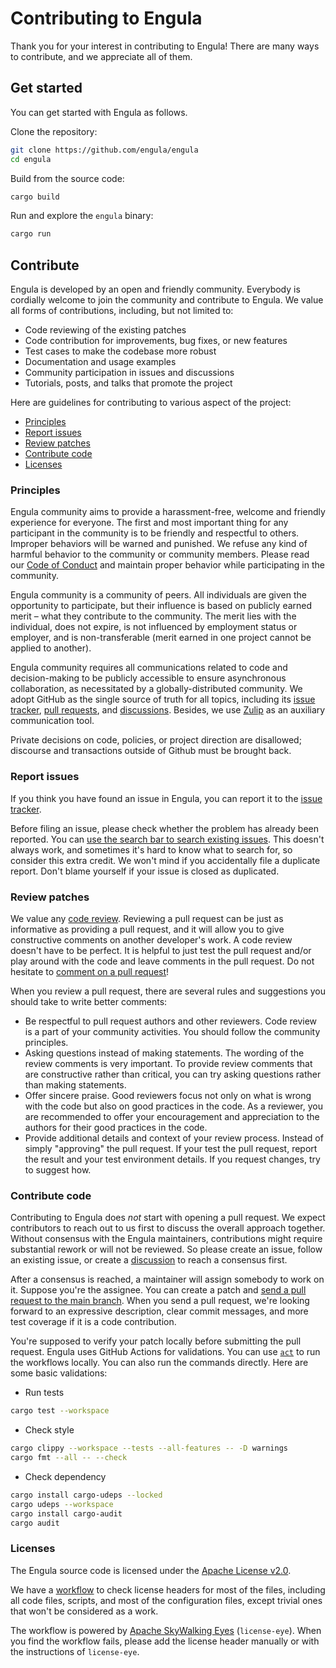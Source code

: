 # Contributing to Engula

Thank you for your interest in contributing to Engula! There are many ways to contribute, and we appreciate all of them.

## Get started

You can get started with Engula as follows.

Clone the repository:

```sh
git clone https://github.com/engula/engula
cd engula
```

Build from the source code:

```sh
cargo build
```

Run and explore the `engula` binary:

```sh
cargo run
```

## Contribute

Engula is developed by an open and friendly community. Everybody is cordially welcome to join the community and contribute to Engula. We value all forms of contributions, including, but not limited to:

* Code reviewing of the existing patches
* Code contribution for improvements, bug fixes, or new features
* Test cases to make the codebase more robust
* Documentation and usage examples
* Community participation in issues and discussions
* Tutorials, posts, and talks that promote the project

Here are guidelines for contributing to various aspect of the project:

* [Principles](#Principles)
* [Report issues](#Report-issues)
* [Review patches](#Review-patches)
* [Contribute code](#Contribute-code)
* [Licenses](#Licenses)

### Principles

Engula community aims to provide a harassment-free, welcome and friendly experience for everyone. The first and most important thing for any participant in the community is to be friendly and respectful to others. Improper behaviors will be warned and punished. We refuse any kind of harmful behavior to the community or community members. Please read our [Code of Conduct](CODE_OF_CONDUCT.md) and maintain proper behavior while participating in the community.

Engula community is a community of peers. All individuals are given the opportunity to participate, but their influence is based on publicly earned merit – what they contribute to the community. The merit lies with the individual, does not expire, is not influenced by employment status or employer, and is non-transferable (merit earned in one project cannot be applied to another).

Engula community requires all communications related to code and decision-making to be publicly accessible to ensure asynchronous collaboration, as necessitated by a globally-distributed community. We adopt GitHub as the single source of truth for all topics, including its [issue tracker](https://github.com/engula/engula/issues), [pull requests](http://github.com/engula/engula/pulls), and [discussions](https://github.com/engula/engula/discussions). Besides, we use [Zulip](https://engula.zulipchat.com) as an auxiliary communication tool.

Private decisions on code, policies, or project direction are disallowed; discourse and transactions outside of Github must be brought back.

### Report issues

If you think you have found an issue in Engula, you can report it to the [issue tracker](https://github.com/engula/engula/issues).

Before filing an issue, please check whether the problem has already been reported. You can [use the search bar to search existing issues](https://docs.github.com/en/github/administering-a-repository/finding-information-in-a-repository/using-search-to-filter-issues-and-pull-requests). This doesn't always work, and sometimes it's hard to know what to search for, so consider this extra credit. We won't mind if you accidentally file a duplicate report. Don't blame yourself if your issue is closed as duplicated.

### Review patches

We value any [code review](https://en.wikipedia.org/wiki/Code_review). Reviewing a pull request can be just as informative as providing a pull request, and it will allow you to give constructive comments on another developer's work. A code review doesn't have to be perfect. It is helpful to just test the pull request and/or play around with the code and leave comments in the pull request. Do not hesitate to [comment on a pull request](https://docs.github.com/en/pull-requests/collaborating-with-pull-requests/reviewing-changes-in-pull-requests/commenting-on-a-pull-request)!

When you review a pull request, there are several rules and suggestions you should take to write better comments:

* Be respectful to pull request authors and other reviewers. Code review is a part of your community activities. You should follow the community principles.
* Asking questions instead of making statements. The wording of the review comments is very important. To provide review comments that are constructive rather than critical, you can try asking questions rather than making statements.
* Offer sincere praise. Good reviewers focus not only on what is wrong with the code but also on good practices in the code. As a reviewer, you are recommended to offer your encouragement and appreciation to the authors for their good practices in the code.
* Provide additional details and context of your review process. Instead of simply "approving" the pull request. If your test the pull request, report the result and your test environment details. If you request changes, try to suggest how.

### Contribute code

Contributing to Engula does _not_ start with opening a pull request. We expect contributors to reach out to us first to discuss the overall approach together. Without consensus with the Engula maintainers, contributions might require substantial rework or will not be reviewed. So please create an issue, follow an existing issue, or create a [discussion](https://github.com/engula/engula/discussions) to reach a consensus first.

After a consensus is reached, a maintainer will assign somebody to work on it. Suppose you're the assignee. You can create a patch and [send a pull request to the main branch](https://github.com/engula/engula/pull/new/main). When you send a pull request, we're looking forward to an expressive description, clear commit messages, and more test coverage if it is a code contribution.

You're supposed to verify your patch locally before submitting the pull request. Engula uses GitHub Actions for validations. You can use [`act`](https://github.com/nektos/act) to run the workflows locally. You can also run the commands directly. Here are some basic validations:

* Run tests

```sh
cargo test --workspace
```

* Check style

```sh
cargo clippy --workspace --tests --all-features -- -D warnings
cargo fmt --all -- --check
```

* Check dependency

```sh
cargo install cargo-udeps --locked
cargo udeps --workspace
cargo install cargo-audit
cargo audit
```

### Licenses

The Engula source code is licensed under the [Apache License v2.0](https://www.apache.org/licenses/LICENSE-2.0).

We have a [workflow](https://github.com/engula/engula/actions/workflows/audit-license.yml) to check license headers for most of the files, including all code files, scripts, and most of the configuration files, except trivial ones that won't be considered as a work.

The workflow is powered by [Apache SkyWalking Eyes](https://github.com/apache/skywalking-eyes) (`license-eye`). When you find the workflow fails, please add the license header manually or with the instructions of `license-eye`.
